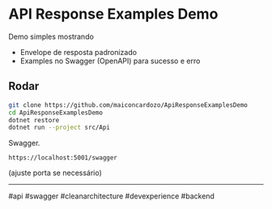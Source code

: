 # API Response Examples Demo

Demo simples mostrando
- Envelope de resposta padronizado
- Examples no Swagger (OpenAPI) para sucesso e erro
  
## Rodar

```bash
git clone https://github.com/maiconcardozo/ApiResponseExamplesDemo
cd ApiResponseExamplesDemo
dotnet restore
dotnet run --project src/Api
```

Swagger.
```
https://localhost:5001/swagger
```
(ajuste porta se necessário)

---
#api #swagger #cleanarchitecture #devexperience #backend
